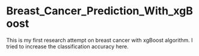 # Breast_Cancer_Prediction_With_xgBoost

This is my first research attempt on breast cancer with xgBoost algorithm. 
I tried to increase the classification accuracy here. 
